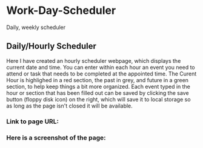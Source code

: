 # Work-Day-Scheduler
Daily, weekly scheduler

## Daily/Hourly Scheduler
Here I have created an hourly scheduler webpage, which displays the current date and time. You can enter within each hour an event you need to attend or task
that needs to be completed at the appointed time.
The Curent Hour is highlighed in a red section, the past in grey, and future in a green section, to help keep things a bit more organized.
Each event typed in the hour or section that has been filled out can be saved by clicking the save button (floppy disk icon) on the right, which will save it to local storage
so as long as the page isn't closed it will be available.

### Link to page URL:


### Here is a screenshot of the page:


